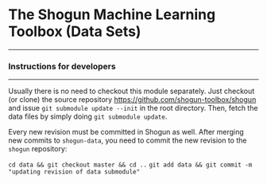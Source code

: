 # The Shogun Machine Learning Toolbox (Data Sets)
-------------------------------------------------

### Instructions for developers
------------------------------

Usually there is no need to checkout this module separately.  Just 
checkout (or clone) the source repository https://github.com/shogun-toolbox/shogun
and issue ```git submodule update --init``` in the root directory.
Then, fetch the data files by simply doing ```git submodule update```.

Every new revision must be committed in Shogun as well.  After merging
new commits to `shogun-data`, you need to commit the new revision to
the `shogun` repository:

   `cd data && git checkout master && cd ..`
   `git add data && git commit -m "updating revision of data submodule"`
